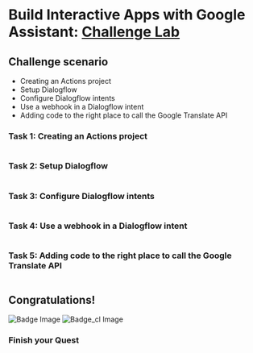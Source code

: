 # Build Interactive Apps with Google Assistant: [Challenge Lab](https://www.qwiklabs.com/focuses/11881?parent=catalog)

## Challenge scenario
- Creating an Actions project
- Setup Dialogflow
- Configure Dialogflow intents
- Use a webhook in a Dialogflow intent
- Adding code to the right place to call the Google Translate API


### Task 1: Creating an Actions project

```

```

### Task 2: Setup Dialogflow

```

```

### Task 3: Configure Dialogflow intents
```

```

### Task 4: Use a webhook in a Dialogflow intent
```

```


### Task 5: Adding code to the right place to call the Google Translate API
```

```

## Congratulations!
![Badge Image](https://github.com/kkkkk317/qwiklabs-gcp/blob/main/img/Perform-Foundational-Infrastructure-Tasks-in-Google-Cloud.png) ![Badge_cl Image](https://github.com/kkkkk317/qwiklabs-gcp/blob/main/img/Perform-Foundational-Infrastructure-Tasks-in-Google-Cloud-cl.png)

### Finish your Quest


